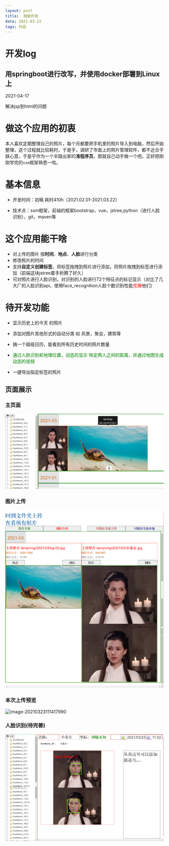 ```yaml
---
layout: post 
title:  相册开发
date: 2021-03-22 
tags: 作品
---
```


# 开发log

## 用springboot进行改写，并使用docker部署到Linux上

2021-04-17



解决jsp到html的问题



























# 做这个应用的初衷

​      本人喜欢定期整理自己的照片，每个月都要把手机里的照片导入到电脑，然后开始整理，这个过程就比较耗时，于是乎，调研了市面上的照片管理软件，都不近合乎朕心意，于是乎作为一个半路出家的**准程序员**，那就自己动手做一个吧。正好把刚刚学完的`ssm`框架熟悉一哈。

#  基本信息

- 开发时间：初稿 耗时410h（2021.02.01-2021.03.22）

- 技术点：ssm框架，前端的框架bootstrap，vue，jstree,python（进行人脸识别），git，maven等

# 这个应用能干啥

- 对上传的图片 按**时间**、**地点**、**人脸**进行分类
- 修改照片的时间
- 支持**自定义创建标签**，将标签拖拽到照片进行添加，将照片拖拽到标签进行添加（前端这块jstree着手折腾了好久）
- 可对照片进行人脸识别，对识别的人脸进行72个特征点的标记显示（对比了几大厂的人脸识别api，使用face_recognition人脸个数识别性能<font color=red>完爆</font>他们）



# 待开发功能

- 显示历史上的今天 的照片
- 添加对图片其他形式的自动分类  如 风景，聚会，建筑等
- 搞一个超级日历，能看到所有历史时间的照片数量
- <font color=green>通过人脸识别和地理位置，动态的显示 特定两人之间的距离，并通过地图生成动态的视频</font> 

- 一键导出指定标签的照片

## 页面展示

### 主页面

![image-20210323105934507](../blogimg/dev_app/image-20210323105934507.png)

### 图片上传

![2021-03-23_110428](../blogimg/dev_app/2021-03-23_110428.png)

### 本次上传预览

![image-20210323111417990](D:\MyJava\Blog\u19900101.github.io\blogimg\dev_app\image-20210323111417990.png)

### 人脸识别(待完善)

![image-20210323120752582](../blogimg/dev_app/image-20210323120752582.png)